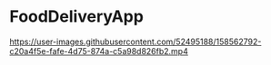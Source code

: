 # FoodDeliveryApp

https://user-images.githubusercontent.com/52495188/158562792-c20a4f5e-fafe-4d75-874a-c5a98d826fb2.mp4

